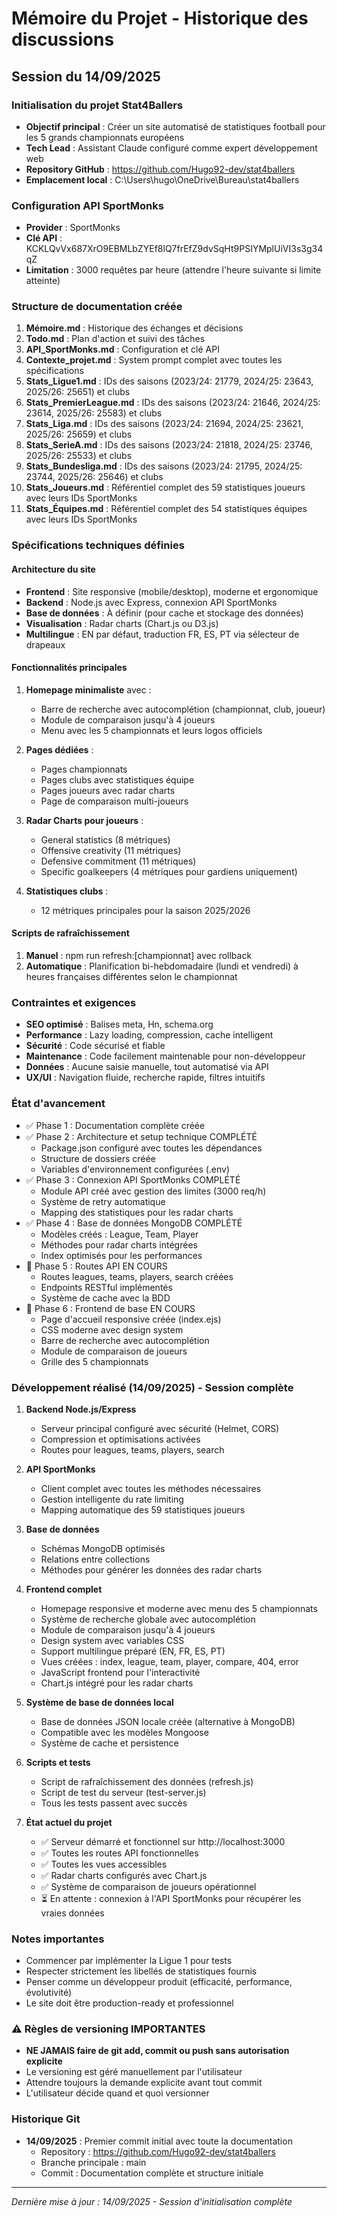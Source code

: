 # Mémoire du Projet - Historique des discussions

## Session du 14/09/2025

### Initialisation du projet Stat4Ballers
- **Objectif principal** : Créer un site automatisé de statistiques football pour les 5 grands championnats européens
- **Tech Lead** : Assistant Claude configuré comme expert développement web
- **Repository GitHub** : https://github.com/Hugo92-dev/stat4ballers
- **Emplacement local** : C:\Users\hugo\OneDrive\Bureau\stat4ballers

### Configuration API SportMonks
- **Provider** : SportMonks
- **Clé API** : KCKLQvVx687XrO9EBMLbZYEf8lQ7frEfZ9dvSqHt9PSIYMplUiVI3s3g34qZ
- **Limitation** : 3000 requêtes par heure (attendre l'heure suivante si limite atteinte)

### Structure de documentation créée
1. **Mémoire.md** : Historique des échanges et décisions
2. **Todo.md** : Plan d'action et suivi des tâches
3. **API_SportMonks.md** : Configuration et clé API
4. **Contexte_projet.md** : System prompt complet avec toutes les spécifications
5. **Stats_Ligue1.md** : IDs des saisons (2023/24: 21779, 2024/25: 23643, 2025/26: 25651) et clubs
6. **Stats_PremierLeague.md** : IDs des saisons (2023/24: 21646, 2024/25: 23614, 2025/26: 25583) et clubs
7. **Stats_Liga.md** : IDs des saisons (2023/24: 21694, 2024/25: 23621, 2025/26: 25659) et clubs
8. **Stats_SerieA.md** : IDs des saisons (2023/24: 21818, 2024/25: 23746, 2025/26: 25533) et clubs
9. **Stats_Bundesliga.md** : IDs des saisons (2023/24: 21795, 2024/25: 23744, 2025/26: 25646) et clubs
10. **Stats_Joueurs.md** : Référentiel complet des 59 statistiques joueurs avec leurs IDs SportMonks
11. **Stats_Équipes.md** : Référentiel complet des 54 statistiques équipes avec leurs IDs SportMonks

### Spécifications techniques définies

#### Architecture du site
- **Frontend** : Site responsive (mobile/desktop), moderne et ergonomique
- **Backend** : Node.js avec Express, connexion API SportMonks
- **Base de données** : À définir (pour cache et stockage des données)
- **Visualisation** : Radar charts (Chart.js ou D3.js)
- **Multilingue** : EN par défaut, traduction FR, ES, PT via sélecteur de drapeaux

#### Fonctionnalités principales
1. **Homepage minimaliste** avec :
   - Barre de recherche avec autocomplétion (championnat, club, joueur)
   - Module de comparaison jusqu'à 4 joueurs
   - Menu avec les 5 championnats et leurs logos officiels

2. **Pages dédiées** :
   - Pages championnats
   - Pages clubs avec statistiques équipe
   - Pages joueurs avec radar charts
   - Page de comparaison multi-joueurs

3. **Radar Charts pour joueurs** :
   - General statistics (8 métriques)
   - Offensive creativity (11 métriques)
   - Defensive commitment (11 métriques)
   - Specific goalkeepers (4 métriques pour gardiens uniquement)

4. **Statistiques clubs** :
   - 12 métriques principales pour la saison 2025/2026

#### Scripts de rafraîchissement
1. **Manuel** : npm run refresh:[championnat] avec rollback
2. **Automatique** : Planification bi-hebdomadaire (lundi et vendredi) à heures françaises différentes selon le championnat

### Contraintes et exigences
- **SEO optimisé** : Balises meta, Hn, schema.org
- **Performance** : Lazy loading, compression, cache intelligent
- **Sécurité** : Code sécurisé et fiable
- **Maintenance** : Code facilement maintenable pour non-développeur
- **Données** : Aucune saisie manuelle, tout automatisé via API
- **UX/UI** : Navigation fluide, recherche rapide, filtres intuitifs

### État d'avancement
- ✅ Phase 1 : Documentation complète créée
- ✅ Phase 2 : Architecture et setup technique COMPLÉTÉ
  - Package.json configuré avec toutes les dépendances
  - Structure de dossiers créée
  - Variables d'environnement configurées (.env)
- ✅ Phase 3 : Connexion API SportMonks COMPLÉTÉ
  - Module API créé avec gestion des limites (3000 req/h)
  - Système de retry automatique
  - Mapping des statistiques pour les radar charts
- ✅ Phase 4 : Base de données MongoDB COMPLÉTÉ
  - Modèles créés : League, Team, Player
  - Méthodes pour radar charts intégrées
  - Index optimisés pour les performances
- 🔄 Phase 5 : Routes API EN COURS
  - Routes leagues, teams, players, search créées
  - Endpoints RESTful implémentés
  - Système de cache avec la BDD
- 🔄 Phase 6 : Frontend de base EN COURS
  - Page d'accueil responsive créée (index.ejs)
  - CSS moderne avec design system
  - Barre de recherche avec autocomplétion
  - Module de comparaison de joueurs
  - Grille des 5 championnats

### Développement réalisé (14/09/2025) - Session complète
1. **Backend Node.js/Express**
   - Serveur principal configuré avec sécurité (Helmet, CORS)
   - Compression et optimisations activées
   - Routes pour leagues, teams, players, search
   
2. **API SportMonks**
   - Client complet avec toutes les méthodes nécessaires
   - Gestion intelligente du rate limiting
   - Mapping automatique des 59 statistiques joueurs
   
3. **Base de données**
   - Schémas MongoDB optimisés
   - Relations entre collections
   - Méthodes pour générer les données des radar charts
   
4. **Frontend complet**
   - Homepage responsive et moderne avec menu des 5 championnats
   - Système de recherche globale avec autocomplétion
   - Module de comparaison jusqu'à 4 joueurs
   - Design system avec variables CSS
   - Support multilingue préparé (EN, FR, ES, PT)
   - Vues créées : index, league, team, player, compare, 404, error
   - JavaScript frontend pour l'interactivité
   - Chart.js intégré pour les radar charts
   
5. **Système de base de données local**
   - Base de données JSON locale créée (alternative à MongoDB)
   - Compatible avec les modèles Mongoose
   - Système de cache et persistence
   
6. **Scripts et tests**
   - Script de rafraîchissement des données (refresh.js)
   - Script de test du serveur (test-server.js)
   - Tous les tests passent avec succès
   
7. **État actuel du projet**
   - ✅ Serveur démarré et fonctionnel sur http://localhost:3000
   - ✅ Toutes les routes API fonctionnelles
   - ✅ Toutes les vues accessibles
   - ✅ Radar charts configurés avec Chart.js
   - ✅ Système de comparaison de joueurs opérationnel
   - ⏳ En attente : connexion à l'API SportMonks pour récupérer les vraies données

### Notes importantes
- Commencer par implémenter la Ligue 1 pour tests
- Respecter strictement les libellés de statistiques fournis
- Penser comme un développeur produit (efficacité, performance, évolutivité)
- Le site doit être production-ready et professionnel

### ⚠️ Règles de versioning IMPORTANTES
- **NE JAMAIS faire de git add, commit ou push sans autorisation explicite**
- Le versioning est géré manuellement par l'utilisateur
- Attendre toujours la demande explicite avant tout commit
- L'utilisateur décide quand et quoi versionner

### Historique Git
- **14/09/2025** : Premier commit initial avec toute la documentation
  - Repository : https://github.com/Hugo92-dev/stat4ballers
  - Branche principale : main
  - Commit : Documentation complète et structure initiale

---
*Dernière mise à jour : 14/09/2025 - Session d'initialisation complète*